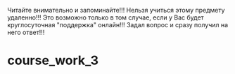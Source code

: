 Читайте внимательно и запоминайте!!!
Нельзя учиться этому предмету удаленно!!!
Это возможно только в том случае, если у Вас будет круглосуточная "поддержка" онлайн!!!
Задал вопрос и сразу получил на него ответ!!!
# course_work_3
